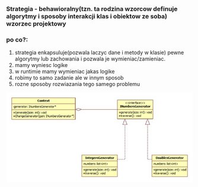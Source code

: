 ### Strategia - behawioralny(tzn. ta rodzina wzorcow definuje algorytmy i sposoby interakcji klas i obiektow ze soba) wzorzec projektowy

### **po co?**\:
1. strategia enkapsuluje(pozwala laczyc dane i metody w klasie) pewne algorytmy lub zachowania i pozwala je wymieniac/zamieniac.
2. mamy wyniesc logike
3. w runtimie mamy wymieniac jakas logike
4. robimy to samo zadanie ale w innym sposob
5. rozne sposoby rozwiazania tego samego problemu

![strategy_uml.jpg](strategy.jpg)
